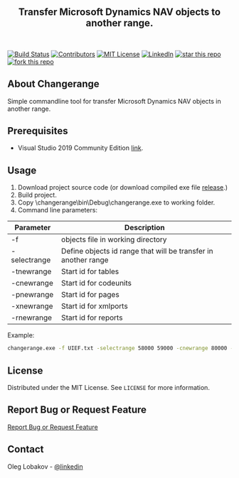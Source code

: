 <!-- PROJECT LOGO -->
<br />
<p align="center">
  <h2 align="center">Transfer Microsoft Dynamics NAV objects to another range.</h2> 
</p>
<br />

[![Build Status][build-shield]]()
[![Contributors][contributors-shield]]()
[![MIT License][license-shield]][license-url]
[![LinkedIn][linkedin-shield]][linkedin-url]
[![star this repo](http://githubbadges.com/star.svg?user=OlegLobakov&repo=changerange&style=flat)](https://github.com/OlegLobakov/changerange)
[![fork this repo](http://githubbadges.com/fork.svg?user=OlegLobakov&repo=changerange&style=flat)](https://github.com/OlegLobakov/changerange/fork)

<!-- ABOUT THE PROJECT -->
## About Changerange

Simple commandline tool for transfer Microsoft Dynamics NAV objects in another range.


## Prerequisites

* Visual Studio 2019 Community Edition [link](https://visualstudio.microsoft.com).

## Usage

1. Download project source code (or download compiled exe file [release](https://github.com/OlegLobakov/changerange/releases/tag/v1.0.0).)
2. Build project.
3. Copy \changerange\bin\Debug\changerange.exe to working folder.
3. Command line parameters:

| Parameter     | Description   |
| ------------- | ------------- |
| -f            | objects file in working directory  |
| -selectrange  | Define objects id range that will be transfer in another range  |
| -tnewrange    | Start id for tables  |
| -cnewrange    | Start id for codeunits  |
| -pnewrange    | Start id for pages     |
| -xnewrange    | Start id for xmlports  |
| -rnewrange    | Start id for reports   |

Example:
```sh
changerange.exe -f UIEF.txt -selectrange 58000 59000 -cnewrange 80000 -pnewrange 80000 -tnewrange 80000 -xnewrange 80000
```


## License

Distributed under the MIT License. See `LICENSE` for more information.

## Report Bug or Request Feature
<a href="https://github.com/OlegLobakov/changerange/issues">Report Bug or Request Feature</a>


<!-- CONTACT -->
## Contact

Oleg Lobakov - [@linkedin](https://linkedin.com/in/oleglobakov/)





<!-- MARKDOWN LINKS & IMAGES -->
[build-shield]: https://img.shields.io/badge/build-passing-brightgreen.svg?style=flat-square
[contributors-shield]: https://img.shields.io/badge/contributors-1-orange.svg?style=flat-square
[license-shield]: https://img.shields.io/badge/license-MIT-blue.svg?style=flat-square
[license-url]: https://choosealicense.com/licenses/mit
[linkedin-shield]: https://img.shields.io/badge/-LinkedIn-black.svg?style=flat-square&logo=linkedin&colorB=555
[linkedin-url]: https://linkedin.com/in/oleglobakov
[facebook-shield]: https://img.shields.io/badge/-Facebook-white.svg?style=flat-square&logo=facebook
[facebook-url]: https://facebook.com/in/oleglobakov
